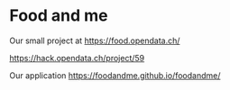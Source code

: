 # Food and me
Our small project at https://food.opendata.ch/

https://hack.opendata.ch/project/59

Our application
https://foodandme.github.io/foodandme/


